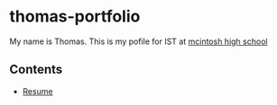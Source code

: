 # thomas-portfolio
My name is Thomas. This is my pofile for IST at [mcintosh high school](https://www.fcboe.org/mhs)

## Contents
- [Resume](Resume.md)



